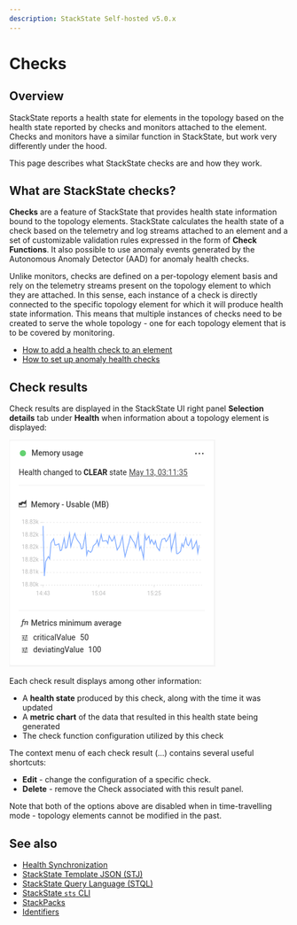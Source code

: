 ```yaml
---
description: StackState Self-hosted v5.0.x
---
```


# Checks

## Overview

StackState reports a health state for elements in the topology based on the health state reported by checks and monitors attached to the element. Checks and monitors have a similar function in StackState, but work very differently under the hood.

This page describes what StackState checks are and how they work.

## What are StackState checks?

**Checks** are a feature of StackState that provides health state information bound to the topology elements. StackState calculates the health state of a check based on the telemetry and log streams attached to an element and a set of customizable validation rules expressed in the form of **Check Functions**. It also possible to use anomaly events generated by the Autonomous Anomaly Detector \(AAD\) for anomaly health checks.

Unlike monitors, checks are defined on a per-topology element basis and rely on the telemetry streams present on the topology element to which they are attached. In this sense, each instance of a check is directly connected to the specific topology element for which it will produce health state information. This means that multiple instances of checks need to be created to serve the whole topology - one for each topology element that is to be covered by monitoring.

* [How to add a health check to an element](add-a-health-check.md) 
* [How to set up anomaly health checks](anomaly-health-checks.md)

## Check results

Check results are displayed in the StackState UI right panel **Selection details** tab under **Health** when information about a topology element is displayed:

![Check result panel](../../.gitbook/assets/v50_check_result.png)

Each check result displays among other information:

- A **health state** produced by this check, along with the time it was updated
- A **metric chart** of the data that resulted in this health state being generated
- The check function configuration utilized by this check

The context menu of each check result (...) contains several useful shortcuts:

- **Edit** - change the configuration of a specific check.
- **Delete** - remove the Check associated with this result panel.

Note that both of the options above are disabled when in time-travelling mode - topology elements cannot be modified in the past.

## See also

* [Health Synchronization](../../configure/health/health-synchronization "StackState Self-Hosted only")
* [StackState Template JSON \(STJ\)](../../develop/reference/stj/README.md)
* [StackState Query Language \(STQL\)](../../develop/reference/stql_reference.md)
* [StackState `sts` CLI](/setup/cli/cli-sts.md)
* [StackPacks](../../stackpacks/about-stackpacks.md)
* [Identifiers](../../configure/topology/identifiers.md "StackState Self-Hosted only")